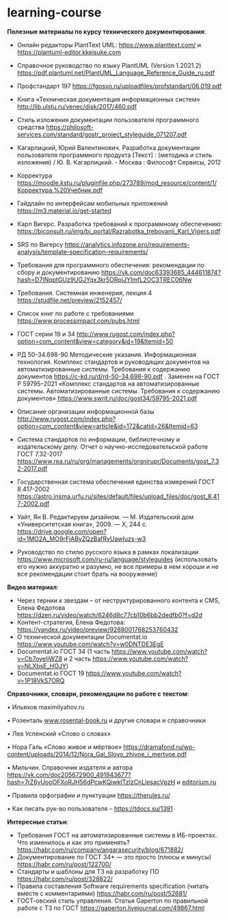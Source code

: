 # learning-course

**Полезные материалы по курсу технического документирования**:

- Онлайн редакторы PlantText UML: https://www.planttext.com/ и https://plantuml-editor.kkeisuke.com

- Справочное руководство по языку PlantUML (Version 1.2021.2) https://pdf.plantuml.net/PlantUML_Language_Reference_Guide_ru.pdf 

- Профстандарт 197 https://fgosvo.ru/uploadfiles/profstandart/06.019.pdf

- Книга «Техническая документация информационных систем» http://lib.ulstu.ru/venec/disk/2017/460.pdf

- Стиль изложения документации пользователя программного средства https://philosoft-services.com/standard/gostr_project_styleguide_071207.pdf

- Кагарлицкий, Юрий Валентинович. Разработка документации пользователя программного продукта [Текст] : (методика и стиль изложения) / Ю. В. Кагарлицкий. - Москва : Философт Сервисы, 2012

- Корректура https://moodle.kstu.ru/pluginfile.php/273789/mod_resource/content/1/Корректура.%20Учебник.pdf

- Гайдлайн по интерфейсам мобильных приложений https://m3.material.io/get-started

- Карл Вигерс. Разработка требований к программному обеспечению: https://biconsult.ru/img/bi_portal/Razrabotka_trebovanii_Karl_Vigers.pdf 

- SRS по Вигерсу https://analytics.infozone.pro/requirements-analysis/template-specification-requirements/ 

- Требования для программного обеспечения: рекомендации по сбору и документированию https://vk.com/doc63393685_444611874?hash=D7INqptGUz9UGJYqx3kr5ORpjJYImfL2OC3TREC06Nw

- Требования. Системная инженерия, лекция 4 https://studfile.net/preview/2152457/

- Список книг по работе с требованиями https://www.processimpact.com/pubs.html

-	ГОСТ серии 19 и 34  http://www.rugost.com/index.php?option=com_content&view=category&id=19&Itemid=50
	
-	РД 50-34.698-90 Методические указания. Информационная технология. Комплекс стандартов и руководящих документов на автоматизированные системы. Требования к содержанию документов https://c-kd.ru/d/rd-50-34.698-90.pdf . Заменен на ГОСТ Р 59795–2021 «Комплекс стандартов на автоматизированные системы. Автоматизированные системы. Требования к содержанию документов» https://www.swrit.ru/doc/gost34/59795-2021.pdf 

- Описание организации информационной базы http://www.rugost.com/index.php?option=com_content&view=article&id=172&catid=26&Itemid=63 

- Система стандартов по информации, библиотечному и издательскому делу. Отчет о научно-исследовательской работе ГОСТ 7.32-2017 https://www.rea.ru/ru/org/managements/orgnirupr/Documents/gost_7.32-2017.pdf

- Государственная система обеспечения единства измерений ГОСТ 8.417-2002 https://astro.insma.urfu.ru/sites/default/files/upload_files/doc/gost_8.417-2002.pdf

- Уайт, Ян В. Редактируем дизайном. — М. Издательский дом «Университетская книга», 2009. — X, 244 с. https://drive.google.com/open?id=1MO2A_MO9rFjAByZQzBafRvUawIuzs-w3

- Руководство по стилю русского языка в рамках локализации https://www.microsoft.com/ru-ru/language/styleguides (использовать его нужно аккуратно и разумно, не все примеры в нем хороши и не все рекомендации стоит брать на вооружение)



**Видео материал**:

- Через тернии к звездам – от неструктурированного контента к CMS, Елена Федотова https://dzen.ru/video/watch/6246d8c77cb10b6bb2dedfb0?f=d2d
- Контент-стратегия, Елена Федотова: https://yandex.ru/video/preview/9288001768253760432
- О технической документации Documentat.io https://www.youtube.com/watch?v=w0DNTDE3EgE
- Documentat.io ГОСТ 34 (1 часть https://www.youtube.com/watch?v=Cb7oyeIjWZ8 и 2 часть  https://www.youtube.com/watch?v=NLXbsE_HOJY)
- Documentat.io ГОСТ 19 https://www.youtube.com/watch?v=1P18VkS7ORQ 


**Справочники, словари, рекомендации по работе с текстом**:

•	Ильяхов maximilyahov.ru

•	Розенталь www.rosental-book.ru и другие словари и справочники

•	Лев Успенский «Слово о словах»

•	Нора Галь «Слово живое и мёртвое» https://dramafond.ru/wp-content/uploads/2014/12/Nora_Gal_Slovo_zhivoe_i_mertvoe.pdf

•	Мильчин. Справочник издателя и автора https://vk.com/doc205672900_491943677?hash=7rZ6yUooOFXoRJH56dPcwKQiwkITzlzCnLlesacVpzH и [editorium.ru](https://editorium.ru/)

•	Правила орфографии и пунктуации https://therules.ru/

•	Как писать рук-во пользователя – https://tdocs.su/1391

**Интересные статьи**:

- Требования ГОСТ на автоматизированные системы в ИБ-проектах. Что изменилось и как это применять? https://habr.com/ru/company/angarasecurity/blog/671882/
- Документирование по ГОСТ 34* — это просто (плюсы и минусы) https://habr.com/ru/post/122700/
- Стандарты и шаблоны для ТЗ на разработку ПО https://habr.com/ru/post/328822/ 
- Правила составления Software requirements specification (читать вместе с комментариями) https://habr.com/ru/post/52681/
- ГОСТ-овский стиль управления. Статья Gaperton по правильной работе с ТЗ по ГОСТ https://gaperton.livejournal.com/49867.html
